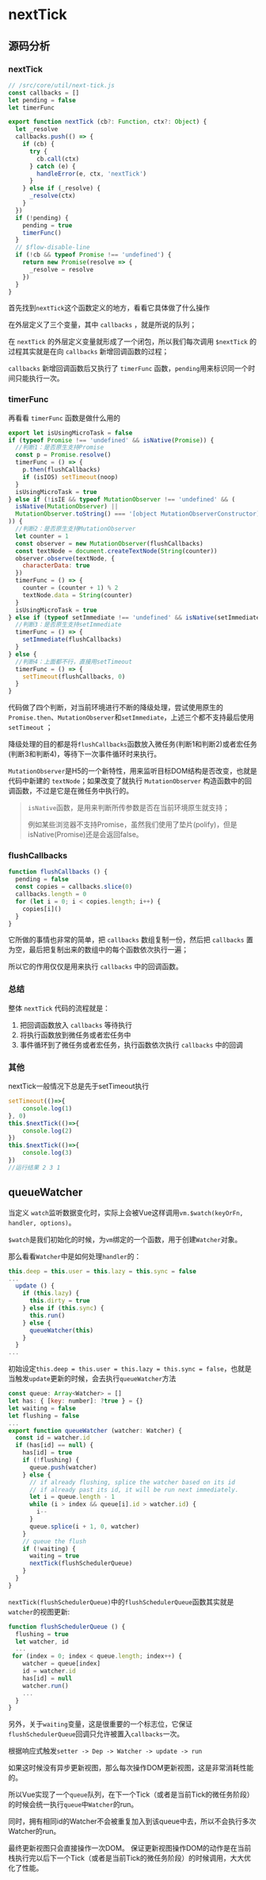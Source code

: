 # nextTick



## 源码分析

### nextTick

```javascript
// /src/core/util/next-tick.js
const callbacks = []
let pending = false
let timerFunc

export function nextTick (cb?: Function, ctx?: Object) {
  let _resolve
  callbacks.push(() => {
    if (cb) {
      try {
        cb.call(ctx)
      } catch (e) {
        handleError(e, ctx, 'nextTick')
      }
    } else if (_resolve) {
      _resolve(ctx)
    }
  })
  if (!pending) {
    pending = true
    timerFunc()
  }
  // $flow-disable-line
  if (!cb && typeof Promise !== 'undefined') {
    return new Promise(resolve => {
      _resolve = resolve
    })
  }
}
```

首先找到`nextTick`这个函数定义的地方，看看它具体做了什么操作

在外层定义了三个变量，其中 `callbacks` ，就是所说的队列；

在 `nextTick` 的外层定义变量就形成了一个闭包，所以我们每次调用 `$nextTick` 的过程其实就是在向 `callbacks` 新增回调函数的过程；

`callbacks` 新增回调函数后又执行了 `timerFunc` 函数，`pending`用来标识同一个时间只能执行一次。



### timerFunc

再看看 `timerFunc` 函数是做什么用的

```javascript
export let isUsingMicroTask = false
if (typeof Promise !== 'undefined' && isNative(Promise)) {
  //判断1：是否原生支持Promise
  const p = Promise.resolve()
  timerFunc = () => {
    p.then(flushCallbacks)
    if (isIOS) setTimeout(noop)
  }
  isUsingMicroTask = true
} else if (!isIE && typeof MutationObserver !== 'undefined' && (
  isNative(MutationObserver) ||
  MutationObserver.toString() === '[object MutationObserverConstructor]'
)) {
  //判断2：是否原生支持MutationObserver
  let counter = 1
  const observer = new MutationObserver(flushCallbacks)
  const textNode = document.createTextNode(String(counter))
  observer.observe(textNode, {
    characterData: true
  })
  timerFunc = () => {
    counter = (counter + 1) % 2
    textNode.data = String(counter)
  }
  isUsingMicroTask = true
} else if (typeof setImmediate !== 'undefined' && isNative(setImmediate)) {
  //判断3：是否原生支持setImmediate
  timerFunc = () => {
    setImmediate(flushCallbacks)
  }
} else {
  //判断4：上面都不行，直接用setTimeout
  timerFunc = () => {
    setTimeout(flushCallbacks, 0)
  }
}
```

代码做了四个判断，对当前环境进行不断的降级处理，尝试使用原生的`Promise.then`、`MutationObserver`和`setImmediate`，上述三个都不支持最后使用 `setTimeout` ；

降级处理的目的都是将`flushCallbacks`函数放入微任务(判断1和判断2)或者宏任务(判断3和判断4)，等待下一次事件循环时来执行。

`MutationObserver`是H5的一个新特性，用来监听目标DOM结构是否改变，也就是代码中新建的 `textNode`；如果改变了就执行 `MutationObserver` 构造函数中的回调函数，不过是它是在微任务中执行的。

> `isNative`函数，是用来判断所传参数是否在当前环境原生就支持；
>
> 例如某些浏览器不支持Promise，虽然我们使用了垫片(polify)，但是isNative(Promise)还是会返回false。



### flushCallbacks 

```javascript
function flushCallbacks () {
  pending = false
  const copies = callbacks.slice(0)
  callbacks.length = 0
  for (let i = 0; i < copies.length; i++) {
    copies[i]()
  }
}
```

它所做的事情也非常的简单，把 `callbacks` 数组复制一份，然后把 `callbacks` 置为空，最后把复制出来的数组中的每个函数依次执行一遍；

所以它的作用仅仅是用来执行 `callbacks` 中的回调函数。



### 总结

整体 `nextTick` 代码的流程就是：

1. 把回调函数放入 `callbacks` 等待执行
2. 将执行函数放到微任务或者宏任务中
3. 事件循环到了微任务或者宏任务，执行函数依次执行 `callbacks` 中的回调



### 其他

nextTick一般情况下总是先于setTimeout执行

```javascript
setTimeout(()=>{
    console.log(1)
}, 0)
this.$nextTick(()=>{
    console.log(2)
})
this.$nextTick(()=>{
    console.log(3)
})
//运行结果 2 3 1
```



## queueWatcher

当定义 `watch`监听数据变化时，实际上会被Vue这样调用`vm.$watch(keyOrFn, handler, options)`。

`$watch`是我们初始化的时候，为`vm`绑定的一个函数，用于创建`Watcher`对象。



那么看看`Watcher`中是如何处理`handler`的：

```javascript
this.deep = this.user = this.lazy = this.sync = false
...
  update () {
    if (this.lazy) {
      this.dirty = true
    } else if (this.sync) {
      this.run()
    } else {
      queueWatcher(this)
    }
  }
...
```

初始设定`this.deep = this.user = this.lazy = this.sync = false`，也就是当触发`update`更新的时候，会去执行`queueWatcher`方法

```javascript
const queue: Array<Watcher> = []
let has: { [key: number]: ?true } = {}
let waiting = false
let flushing = false
...
export function queueWatcher (watcher: Watcher) {
  const id = watcher.id
  if (has[id] == null) {
    has[id] = true
    if (!flushing) {
      queue.push(watcher)
    } else {
      // if already flushing, splice the watcher based on its id
      // if already past its id, it will be run next immediately.
      let i = queue.length - 1
      while (i > index && queue[i].id > watcher.id) {
        i--
      }
      queue.splice(i + 1, 0, watcher)
    }
    // queue the flush
    if (!waiting) {
      waiting = true
      nextTick(flushSchedulerQueue)
    }
  }
}
```

`nextTick(flushSchedulerQueue)`中的`flushSchedulerQueue`函数其实就是`watcher`的视图更新:

```javascript
function flushSchedulerQueue () {
  flushing = true
  let watcher, id
  ...
 for (index = 0; index < queue.length; index++) {
    watcher = queue[index]
    id = watcher.id
    has[id] = null
    watcher.run()
    ...
  }
}
```

另外，关于`waiting`变量，这是很重要的一个标志位，它保证`flushSchedulerQueue`回调只允许被置入`callbacks`一次。



根据响应式触发`setter -> Dep -> Watcher -> update -> run`

如果这时候没有异步更新视图，那么每次操作DOM更新视图，这是非常消耗性能的。 

所以Vue实现了一个`queue`队列，在下一个Tick（或者是当前Tick的微任务阶段）的时候会统一执行`queue`中`Watcher`的run。

同时，拥有相同id的Watcher不会被重复加入到该queue中去，所以不会执行多次Watcher的run。

最终更新视图只会直接操作一次DOM。 保证更新视图操作DOM的动作是在当前栈执行完以后下一个Tick（或者是当前Tick的微任务阶段）的时候调用，大大优化了性能。